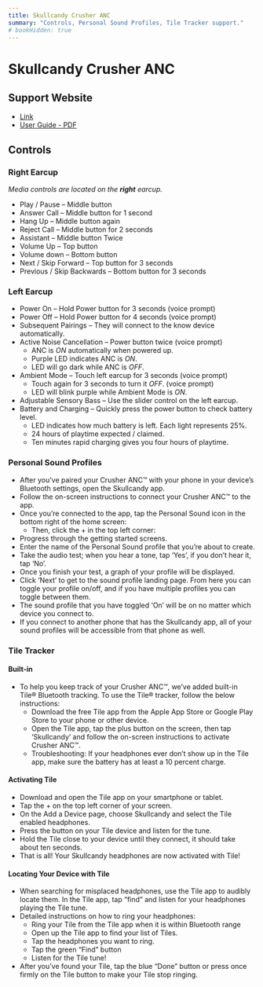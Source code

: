 ```yaml
---
title: Skullcandy Crusher ANC
summary: "Controls, Personal Sound Profiles, Tile Tracker support."
# bookHidden: true
---
```

# Skullcandy Crusher ANC

## Support Website
- [Link](https://info.skullcandy.com/Support?Dest=hc%2Fen-us%2Fsearch%2Fclick%3Fdata%3DBAh7DjoHaWRsKwjGBbvTUwA6D2FjY291bnRfaWRpA3CRBzoJdHlwZUkiDGFydGljbGUGOgZFVDoIdXJsSSJXaHR0cHM6Ly9zdXBwb3J0LnNrdWxsY2FuZHkuY29tL2hjL2VuLXVzL2FydGljbGVzLzM2MDAzNDUzNDg1NC1DcnVzaGVyLUFOQy1XaXJlbGVzcwY7CFQ6DnNlYXJjaF9pZEkiKTUzNTYyNmMzLWI0MTktNGY2Yy05ZmRkLTBiNGE2NzE0NDMyYwY7CEY6CXJhbmtpBzoLbG9jYWxlSSIKZW4tdXMGOwhUOgpxdWVyeUkiEGNydXNoZXIgYW5jBjsIVDoScmVzdWx0c19jb3VudGkY--c04f82bb11ed9893aaece616370bf9e0fd29f498)
- [User Guide - PDF](https://www.skullcandy.com/content/CrusherANC_UserGuide.pdf)

## Controls

### Right Earcup
*Media controls are located on the **right** earcup.*

- Play / Pause – Middle button
- Answer Call – Middle button for 1 second
- Hang Up – Middle button again
- Reject Call – Middle button for 2 seconds
- Assistant – Middle button Twice
- Volume Up – Top button
- Volume down – Bottom button
- Next / Skip Forward – Top button for 3 seconds
- Previous / Skip Backwards – Bottom button for 3 seconds

### Left Earcup

- Power On – Hold Power button for 3 seconds (voice prompt)
- Power Off – Hold Power button for 4 seconds (voice prompt)
- Subsequent Pairings – They will connect to the know device automatically.
- Active Noise Cancellation – Power button twice (voice prompt)
	- ANC is *ON* automatically when powered up.
	- Purple LED indicates ANC is *ON*.
	- LED will go dark while ANC is *OFF*.
- Ambient Mode – Touch left earcup for 3 seconds (voice prompt)
	- Touch again for 3 seconds to turn it *OFF*. (voice prompt)
	- LED will blink purple while Ambient Mode is *ON*.
- Adjustable Sensory Bass – Use the slider control on the left earcup.
- Battery and Charging – Quickly press the power button to check battery level.
	- LED indicates how much battery is left. Each light represents 25%.
	- 24 hours of playtime expected / claimed.
	- Ten minutes rapid charging gives you four hours of playtime.

### Personal Sound Profiles

- After you’ve paired your Crusher ANC™ with your phone in your device’s Bluetooth settings, open the Skullcandy app.
- Follow the on-screen instructions to connect your Crusher ANC™ to the app.
- Once you’re connected to the app, tap the Personal Sound icon in the bottom right of the home screen:
	- Then, click the + in the top left corner:
- Progress through the getting started screens.
- Enter the name of the Personal Sound profile that you’re about to create.
- Take the audio test; when you hear a tone, tap ‘Yes’, if you don’t hear it, tap ‘No’.
- Once you finish your test, a graph of your profile will be displayed.
- Click ‘Next’ to get to the sound profile landing page. From here you can toggle your profile on/off, and if you have multiple profiles you can toggle between them.
- The sound profile that you have toggled ‘On’ will be on no matter which device you connect to.
- If you connect to another phone that has the Skullcandy app, all of your sound profiles will be accessible from that phone as well.

### Tile Tracker

#### Built-in
- To help you keep track of your Crusher ANC™, we’ve added built-in Tile® Bluetooth tracking. To use the Tile® tracker, follow the below instructions:
	- Download the free Tile app from the Apple App Store or Google Play Store to your phone or other device.
	- Open the Tile app, tap the plus button on the screen, then tap ‘Skullcandy’ and follow the on-screen instructions to activate Crusher ANC™.
	- Troubleshooting: If your headphones ever don’t show up in the Tile app, make sure the battery has at least a 10 percent charge.

#### Activating Tile

- Download and open the Tile app on your smartphone or tablet.
- Tap the + on the top left corner of your screen.
- On the Add a Device page, choose Skullcandy and select the Tile enabled headphones.
- Press the button on your Tile device and listen for the tune.
- Hold the Tile close to your device until they connect, it should take about ten seconds.
- That is all! Your Skullcandy headphones are now activated with Tile!

#### Locating Your Device with Tile

- When searching for misplaced headphones, use the Tile app to audibly locate them. In the Tile app, tap “find” and listen for your headphones playing the Tile tune.
- Detailed instructions on how to ring your headphones:
	- Ring your Tile from the Tile app when it is within Bluetooth range
	- Open up the Tile app to find your list of Tiles.
	- Tap the headphones you want to ring.
	- Tap the green “Find” button
	- Listen for the Tile tune!
- After you’ve found your Tile, tap the blue “Done” button or press once firmly on the Tile button to make your Tile stop ringing.
